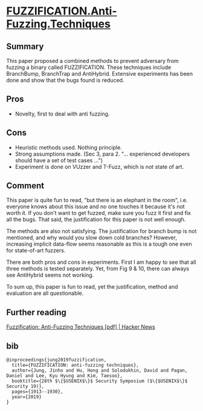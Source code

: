 # [FUZZIFICATION.Anti-Fuzzing.Techniques](https://www.usenix.org/system/files/sec19fall_jung_prepub.pdf)

## Summary

This paper proposed a combined methods to prevent adversary from fuzzing a binary called FUZZIFICATION. 
These techniques include BranchBump, BranchTrap and AntiHybrid. 
Extensive experiments has been done and show that the bugs found is reduced.

## Pros
- Novelty, first to deal with anti fuzzing.

## Cons
- Heuristic methods used. 
Nothing principle.
- Strong assumptions made. 
(Sec 3, para 2. 
"... 
experienced developers should have a set of test cases ...")
- Experiment is done on VUzzer and T-Fuzz, which is not state of art.

## Comment

This paper is quite fun to read, "but there is an elephant in the room", i.e. everyone knows about this issue and no one touches it because it's not worth it. 
If you don't want to get fuzzed, make sure you fuzz it first and fix all the bugs. 
That said, the justification for this paper is not well enough.

The methods are also not satisfying. 
The justification for branch bump is not mentioned, and why would you slow down cold branches? However, increasing implicit data-flow seems reasonable as this is a tough one even for state-of-art fuzzers.

There are both pros and cons in experiments. 
First I am happy to see that all three methods is tested separately. Yet, from Fig 9 & 10, there can always see AntiHybrid seems not working.

To sum up, this paper is fun to read, yet the justification, method and evaluation are all questionable.

## Further reading

[Fuzzification: Anti-Fuzzing Techniques [pdf] | Hacker News](https://news.ycombinator.com/item?id=20801168)

## bib
```
@inproceedings{jung2019fuzzification,
  title={FUZZIFICATION: anti-fuzzing techniques},
  author={Jung, Jinho and Hu, Hong and Solodukhin, David and Pagan, Daniel and Lee, Kyu Hyung and Kim, Taesoo},
  booktitle={28th $\{$USENIX$\}$ Security Symposium ($\{$USENIX$\}$ Security 19)},
  pages={1913--1930},
  year={2019}
}
```